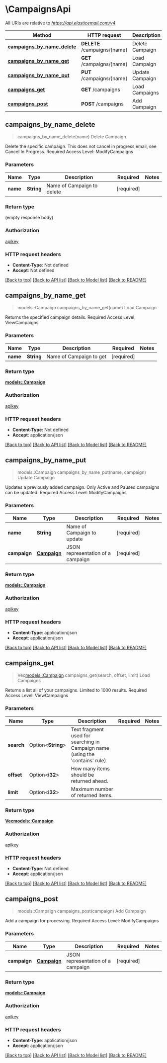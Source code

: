 # \CampaignsApi

All URIs are relative to *https://api.elasticemail.com/v4*

Method | HTTP request | Description
------------- | ------------- | -------------
[**campaigns_by_name_delete**](CampaignsApi.md#campaigns_by_name_delete) | **DELETE** /campaigns/{name} | Delete Campaign
[**campaigns_by_name_get**](CampaignsApi.md#campaigns_by_name_get) | **GET** /campaigns/{name} | Load Campaign
[**campaigns_by_name_put**](CampaignsApi.md#campaigns_by_name_put) | **PUT** /campaigns/{name} | Update Campaign
[**campaigns_get**](CampaignsApi.md#campaigns_get) | **GET** /campaigns | Load Campaigns
[**campaigns_post**](CampaignsApi.md#campaigns_post) | **POST** /campaigns | Add Campaign



## campaigns_by_name_delete

> campaigns_by_name_delete(name)
Delete Campaign

Delete the specific campaign.  This does not cancel in progress email, see Cancel In Progress. Required Access Level: ModifyCampaigns

### Parameters


Name | Type | Description  | Required | Notes
------------- | ------------- | ------------- | ------------- | -------------
**name** | **String** | Name of Campaign to delete | [required] |

### Return type

 (empty response body)

### Authorization

[apikey](../README.md#apikey)

### HTTP request headers

- **Content-Type**: Not defined
- **Accept**: Not defined

[[Back to top]](#) [[Back to API list]](../README.md#documentation-for-api-endpoints) [[Back to Model list]](../README.md#documentation-for-models) [[Back to README]](../README.md)


## campaigns_by_name_get

> models::Campaign campaigns_by_name_get(name)
Load Campaign

Returns the specified campaign details. Required Access Level: ViewCampaigns

### Parameters


Name | Type | Description  | Required | Notes
------------- | ------------- | ------------- | ------------- | -------------
**name** | **String** | Name of Campaign to get | [required] |

### Return type

[**models::Campaign**](Campaign.md)

### Authorization

[apikey](../README.md#apikey)

### HTTP request headers

- **Content-Type**: Not defined
- **Accept**: application/json

[[Back to top]](#) [[Back to API list]](../README.md#documentation-for-api-endpoints) [[Back to Model list]](../README.md#documentation-for-models) [[Back to README]](../README.md)


## campaigns_by_name_put

> models::Campaign campaigns_by_name_put(name, campaign)
Update Campaign

Updates a previously added campaign.  Only Active and Paused campaigns can be updated. Required Access Level: ModifyCampaigns

### Parameters


Name | Type | Description  | Required | Notes
------------- | ------------- | ------------- | ------------- | -------------
**name** | **String** | Name of Campaign to update | [required] |
**campaign** | [**Campaign**](Campaign.md) | JSON representation of a campaign | [required] |

### Return type

[**models::Campaign**](Campaign.md)

### Authorization

[apikey](../README.md#apikey)

### HTTP request headers

- **Content-Type**: application/json
- **Accept**: application/json

[[Back to top]](#) [[Back to API list]](../README.md#documentation-for-api-endpoints) [[Back to Model list]](../README.md#documentation-for-models) [[Back to README]](../README.md)


## campaigns_get

> Vec<models::Campaign> campaigns_get(search, offset, limit)
Load Campaigns

Returns a list all of your campaigns. Limited to 1000 results. Required Access Level: ViewCampaigns

### Parameters


Name | Type | Description  | Required | Notes
------------- | ------------- | ------------- | ------------- | -------------
**search** | Option<**String**> | Text fragment used for searching in Campaign name (using the 'contains' rule) |  |
**offset** | Option<**i32**> | How many items should be returned ahead. |  |
**limit** | Option<**i32**> | Maximum number of returned items. |  |

### Return type

[**Vec<models::Campaign>**](Campaign.md)

### Authorization

[apikey](../README.md#apikey)

### HTTP request headers

- **Content-Type**: Not defined
- **Accept**: application/json

[[Back to top]](#) [[Back to API list]](../README.md#documentation-for-api-endpoints) [[Back to Model list]](../README.md#documentation-for-models) [[Back to README]](../README.md)


## campaigns_post

> models::Campaign campaigns_post(campaign)
Add Campaign

Add a campaign for processing. Required Access Level: ModifyCampaigns

### Parameters


Name | Type | Description  | Required | Notes
------------- | ------------- | ------------- | ------------- | -------------
**campaign** | [**Campaign**](Campaign.md) | JSON representation of a campaign | [required] |

### Return type

[**models::Campaign**](Campaign.md)

### Authorization

[apikey](../README.md#apikey)

### HTTP request headers

- **Content-Type**: application/json
- **Accept**: application/json

[[Back to top]](#) [[Back to API list]](../README.md#documentation-for-api-endpoints) [[Back to Model list]](../README.md#documentation-for-models) [[Back to README]](../README.md)

